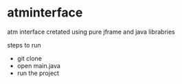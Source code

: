 # atminterface
atm interface cretated using pure jframe and java librabries 

steps to run 
-  git clone 
- open main.java
- run the project
